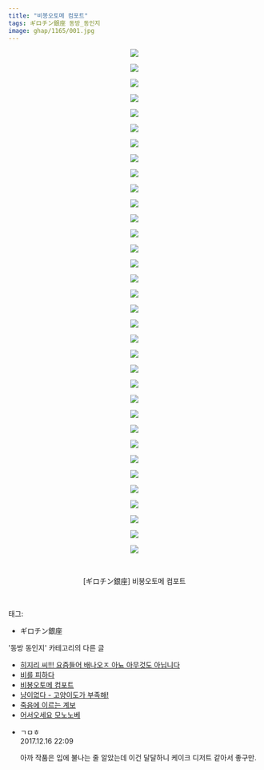 ```yaml
---
title: "비봉오토메 컴포트"
tags: ギロチン銀座 동방_동인지
image: ghap/1165/001.jpg
---
```

<div class="article">
<p style="text-align: center; clear: none; float: none;"><img src="{{ site.nasurl }}/ghap/1165/001.jpg"/></p>
<p style="text-align: center; clear: none; float: none;"><img src="{{ site.nasurl }}/ghap/1165/002.jpg"/></p>
<p style="text-align: center; clear: none; float: none;"><img src="{{ site.nasurl }}/ghap/1165/003.jpg"/></p>
<p style="text-align: center; clear: none; float: none;"><img src="{{ site.nasurl }}/ghap/1165/004.jpg"/></p>
<p style="text-align: center; clear: none; float: none;"><img src="{{ site.nasurl }}/ghap/1165/005.jpg"/></p>
<p style="text-align: center; clear: none; float: none;"><img src="{{ site.nasurl }}/ghap/1165/006.jpg"/></p>
<p style="text-align: center; clear: none; float: none;"><img src="{{ site.nasurl }}/ghap/1165/007.jpg"/></p>
<p style="text-align: center; clear: none; float: none;"><img src="{{ site.nasurl }}/ghap/1165/008.jpg"/></p>
<p style="text-align: center; clear: none; float: none;"><img src="{{ site.nasurl }}/ghap/1165/009.jpg"/></p>
<p style="text-align: center; clear: none; float: none;"><img src="{{ site.nasurl }}/ghap/1165/010.jpg"/></p>
<p style="text-align: center; clear: none; float: none;"><img src="{{ site.nasurl }}/ghap/1165/011.jpg"/></p>
<p style="text-align: center; clear: none; float: none;"><img src="{{ site.nasurl }}/ghap/1165/012.jpg"/></p>
<p style="text-align: center; clear: none; float: none;"><img src="{{ site.nasurl }}/ghap/1165/013.jpg"/></p>
<p style="text-align: center; clear: none; float: none;"><img src="{{ site.nasurl }}/ghap/1165/014.jpg"/></p>
<p style="text-align: center; clear: none; float: none;"><img src="{{ site.nasurl }}/ghap/1165/015.jpg"/></p>
<p style="text-align: center; clear: none; float: none;"><img src="{{ site.nasurl }}/ghap/1165/016.jpg"/></p>
<p style="text-align: center; clear: none; float: none;"><img src="{{ site.nasurl }}/ghap/1165/017.jpg"/></p>
<p style="text-align: center; clear: none; float: none;"><img src="{{ site.nasurl }}/ghap/1165/018.jpg"/></p>
<p style="text-align: center; clear: none; float: none;"><img src="{{ site.nasurl }}/ghap/1165/019.jpg"/></p>
<p style="text-align: center; clear: none; float: none;"><img src="{{ site.nasurl }}/ghap/1165/020.jpg"/></p>
<p style="text-align: center; clear: none; float: none;"><img src="{{ site.nasurl }}/ghap/1165/021.jpg"/></p>
<p style="text-align: center; clear: none; float: none;"><img src="{{ site.nasurl }}/ghap/1165/022.jpg"/></p>
<p style="text-align: center; clear: none; float: none;"><img src="{{ site.nasurl }}/ghap/1165/023.jpg"/></p>
<p style="text-align: center; clear: none; float: none;"><img src="{{ site.nasurl }}/ghap/1165/024.jpg"/></p>
<p style="text-align: center; clear: none; float: none;"><img src="{{ site.nasurl }}/ghap/1165/025.jpg"/></p>
<p style="text-align: center; clear: none; float: none;"><img src="{{ site.nasurl }}/ghap/1165/026.jpg"/></p>
<p style="text-align: center; clear: none; float: none;"><img src="{{ site.nasurl }}/ghap/1165/027.jpg"/></p>
<p style="text-align: center; clear: none; float: none;"><img src="{{ site.nasurl }}/ghap/1165/028.jpg"/></p>
<p style="text-align: center; clear: none; float: none;"><img src="{{ site.nasurl }}/ghap/1165/029.jpg"/></p>
<p style="text-align: center; clear: none; float: none;"><img src="{{ site.nasurl }}/ghap/1165/030.jpg"/></p>
<p style="text-align: center; clear: none; float: none;"><img src="{{ site.nasurl }}/ghap/1165/031.jpg"/></p>
<p style="text-align: center; clear: none; float: none;"><img src="{{ site.nasurl }}/ghap/1165/032.jpg"/></p>
<p style="text-align: center; clear: none; float: none;"><img src="{{ site.nasurl }}/ghap/1165/033.jpg"/></p>
<p style="text-align: center; clear: none; float: none;"><img src="{{ site.nasurl }}/ghap/1165/034.jpg"/></p>
<p style="text-align: center; clear: none; float: none;"><br/></p>
<p style="text-align: center; clear: none; float: none;">[ギロチン銀座] 비봉오토메 컴포트</p>
<p><br/></p>
</div><div class="tagTrail">
<p>태그: </p>
<ul>
<li>ギロチン銀座</li>
</ul>
</div><div class="another">
<p>'동방 동인지' 카테고리의 다른 글</p>
<ul>
<li><a href="/2016-07-28-ghap_1167">히지리 씨!!! 요즘들어 배나오ㅈ 아뇨 아무것도 아닙니다</a></li>
<li><a href="/2016-07-28-ghap_1166">비를 피하다</a></li>
<li><a href="/2016-07-28-ghap_1165">비봉오토메 컴포트</a></li>
<li><a href="/2016-07-28-ghap_1163">냥이없다 - 고양이도가 부족해!</a></li>
<li><a href="/2016-07-27-ghap_1162">죽음에 이르는 계보</a></li>
<li><a href="/2016-07-27-ghap_1161">어서오세요 모노노베</a></li>
</ul>
</div><div class="cb_module cb_fluid">
<div class="cb_wrt cb_profile">
<div class="comment">
<ul>
<li class="cb_thumb_off" id="comment15153541">
<div class="cb_comment_area">
<div class="cb_info_area">
<div class="cb_section">
<span class="cb_nick_name">ㄱㅁㅎ</span>
</div>
<div class="cb_section">
<span class="cb_date">2017.12.16 22:09 </span>
</div>
</div>
<div class="cb_dsc_comment">
<p class="cb_dsc">
											아까 작품은 입에 불나는 줄 알았는데 이건 달달하니 케이크 디저트 같아서 좋구만.
										</p>
</div>
</div></li>
</ul>
</div>
</div><!-- commentList close -->
</div>
<br/>
<p id="refer"></p>
<br/>
